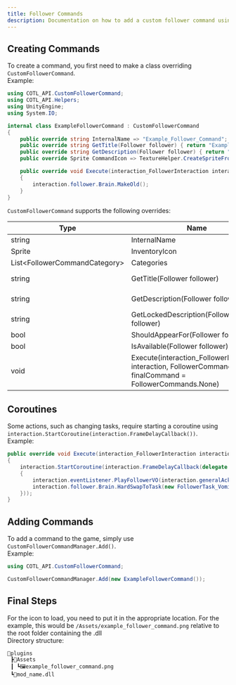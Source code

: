 ```yaml
---
title: Follower Commands
description: Documentation on how to add a custom follower command using Cult of the Lamb API
---
```


## Creating Commands

To create a command, you first need to make a class overriding `CustomFollowerCommand`.  
Example:

```csharp
using COTL_API.CustomFollowerCommand;
using COTL_API.Helpers;
using UnityEngine;
using System.IO;
```

```csharp
internal class ExampleFollowerCommand : CustomFollowerCommand
{
    public override string InternalName => "Example_Follower_Command";
    public override string GetTitle(Follower follower) { return "Example Follower Command"; }
    public override string GetDescription(Follower follower) { return "This is an example follower command"; }
    public override Sprite CommandIcon => TextureHelper.CreateSpriteFromPath(PluginPaths.ResolveAssetPath("Assets", "example_follower_command.png"));

    public override void Execute(interaction_FollowerInteraction interaction, FollowerCommands finalCommand)
    {
        interaction.follower.Brain.MakeOld();
    }
}
```

`CustomFollowerCommand` supports the following overrides:

| Type                            | Name                                                                                                        | Default                                                                                             |
| ------------------------------- | ----------------------------------------------------------------------------------------------------------- | --------------------------------------------------------------------------------------------------- |
| string                          | InternalName                                                                                                | \[REQUIRED\]                                                                                        |
| Sprite                          | InventoryIcon                                                                                               | TextureHelper.CreateSpriteFromPath(PluginPaths.ResolveAssetPath("placeholder.png"))                 |
| List\<FollowerCommandCategory\> | Categories                                                                                                  | new() { FollowerCommandCategory.DEFAULT_COMMAND }                                                   |
| string                          | GetTitle(Follower follower)                                                                                 | LocalizationManager.GetTranslation($"FollowerInteractions/{ModPrefix}.{InternalName}")              |
| string                          | GetDescription(Follower follower)                                                                           | LocalizationManager.GetTranslation($"FollowerInteractions/{ModPrefix}.{InternalName}/Description")  |
| string                          | GetLockedDescription(Follower follower)                                                                     | LocalizationManager.GetTranslation($"FollowerInteractions/{ModPrefix}.{InternalName}/NotAvailable") |
| bool                            | ShouldAppearFor(Follower follower)                                                                          | true                                                                                                |
| bool                            | IsAvailable(Follower follower)                                                                              | true                                                                                                |
| void                            | Execute(interaction_FollowerInteraction interaction, FollowerCommands finalCommand = FollowerCommands.None) | interaction.Close()                                                                                 |

## Coroutines

Some actions, such as changing tasks, require starting a coroutine using `interaction.StartCoroutine(interaction.FrameDelayCallback())`.  
Example:

```csharp
public override void Execute(interaction_FollowerInteraction interaction, FollowerCommands finalCommand)
{
    interaction.StartCoroutine(interaction.FrameDelayCallback(delegate
    {
        interaction.eventListener.PlayFollowerVO(interaction.generalAcknowledgeVO);
        interaction.follower.Brain.HardSwapToTask(new FollowerTask_Vomit());
    }));
}
```

## Adding Commands

To add a command to the game, simply use `CustomFollowerCommandManager.Add()`.  
Example:

```csharp
using COTL_API.CustomFollowerCommand;
```

```csharp
CustomFollowerCommandManager.Add(new ExampleFollowerCommand());
```

## Final Steps

For the icon to load, you need to put it in the appropriate location. For the example, this would be `/Assets/example_follower_command.png` relative to the root folder containing the .dll  
Directory structure:

```
📂plugins
 ┣📂Assets
 ┃ ┗🖼️example_follower_command.png
 ┗📜mod_name.dll
```
